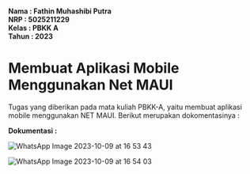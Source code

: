 **<br>Nama : Fathin Muhashibi Putra**
**<br>NRP : 5025211229**
**<br>Kelas : PBKK A**
**<br>Tahun : 2023**

# Membuat Aplikasi Mobile Menggunakan Net MAUI
Tugas yang diberikan pada mata kuliah PBKK-A, yaitu membuat aplikasi mobile menggunakan NET MAUI. Berikut merupakan dokomentasinya :

**Dokumentasi :**

![WhatsApp Image 2023-10-09 at 16 53 43](https://github.com/fathinmputra/MauiMobileApp1/assets/103252800/6ccbbcdb-e460-4cda-a90c-c85bb274b1f8)

![WhatsApp Image 2023-10-09 at 16 54 03](https://github.com/fathinmputra/MauiMobileApp1/assets/103252800/5c133bba-6f5b-4244-af81-5a7af179edf2)
